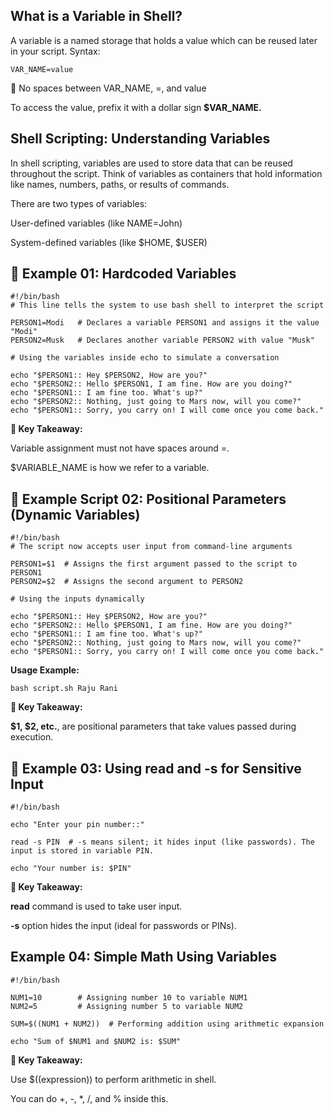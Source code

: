 
## What is a Variable in Shell?

A variable is a named storage that holds a value which can be reused later in your script.
Syntax:

    VAR_NAME=value

🚫 No spaces between VAR_NAME, =, and value

To access the value, prefix it with a dollar sign **$VAR_NAME.**

## Shell Scripting: Understanding Variables

In shell scripting, variables are used to store data that can be reused throughout the script. Think of variables as containers that hold information like names, numbers, paths, or results of commands.

There are two types of variables:

User-defined variables (like NAME=John)

System-defined variables (like $HOME, $USER)

## 📝 Example 01: Hardcoded Variables

    #!/bin/bash
    # This line tells the system to use bash shell to interpret the script

    PERSON1=Modi   # Declares a variable PERSON1 and assigns it the value "Modi"
    PERSON2=Musk   # Declares another variable PERSON2 with value "Musk"

    # Using the variables inside echo to simulate a conversation

    echo "$PERSON1:: Hey $PERSON2, How are you?"
    echo "$PERSON2:: Hello $PERSON1, I am fine. How are you doing?"
    echo "$PERSON1:: I am fine too. What's up?"
    echo "$PERSON2:: Nothing, just going to Mars now, will you come?"
    echo "$PERSON1:: Sorry, you carry on! I will come once you come back."


**📌 Key Takeaway:**

Variable assignment must not have spaces around =.

$VARIABLE_NAME is how we refer to a variable.

## 📝 Example Script 02: Positional Parameters (Dynamic Variables) 

    #!/bin/bash
    # The script now accepts user input from command-line arguments

    PERSON1=$1  # Assigns the first argument passed to the script to PERSON1
    PERSON2=$2  # Assigns the second argument to PERSON2

    # Using the inputs dynamically

    echo "$PERSON1:: Hey $PERSON2, How are you?"
    echo "$PERSON2:: Hello $PERSON1, I am fine. How are you doing?"
    echo "$PERSON1:: I am fine too. What's up?"
    echo "$PERSON2:: Nothing, just going to Mars now, will you come?"
    echo "$PERSON1:: Sorry, you carry on! I will come once you come back."

**Usage Example:**

    bash script.sh Raju Rani

**📌 Key Takeaway:**

**$1, $2, etc.**, are positional parameters that take values passed during execution.

## 📝 Example 03: Using read and -s for Sensitive Input

    #!/bin/bash

    echo "Enter your pin number::"

    read -s PIN  # -s means silent; it hides input (like passwords). The input is stored in variable PIN.

    echo "Your number is: $PIN"

**📌 Key Takeaway:**

**read** command is used to take user input.

**-s** option hides the input (ideal for passwords or PINs).

## Example 04: Simple Math Using Variables

    #!/bin/bash

    NUM1=10        # Assigning number 10 to variable NUM1
    NUM2=5         # Assigning number 5 to variable NUM2

    SUM=$((NUM1 + NUM2))  # Performing addition using arithmetic expansion

    echo "Sum of $NUM1 and $NUM2 is: $SUM"

**📌 Key Takeaway:**

Use $((expression)) to perform arithmetic in shell.

You can do +, -, *, /, and % inside this.

